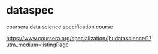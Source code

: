 dataspec
========

coursera data science specification course

https://www.coursera.org/specialization/jhudatascience/1?utm_medium=listingPage
